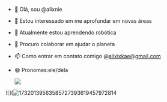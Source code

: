 - 👋 Olá, sou @alixnie
- 👀 Estou interessado em me aprofundar em novas áreas
- 🌱 Atualmente estou aprendendo robótica
- 💞️ Procuro colaborar em ajudar o planeta
- 📫 Como entrar em contato comigo @alixixkae@gmail.com
- 😄 Pronomes:ele/dela

  ![](https://tenor.com/pt-BR/view/mo-dao-zu-shi-our-boys-wei-ying-lan-zhan-the-untamed-gif-24616785)

<!---
alixnie/alixnie is a ✨ special ✨ repository because its `README.md` (this file) appears on your GitHub profile.
You can click the Preview link to take a look at your changes.
--->
![](![17320139563585727393619457972814](https://github.com/user-attachments/assets/6850a8d8-a57b-44be-b532-fcd13a9ce261)

